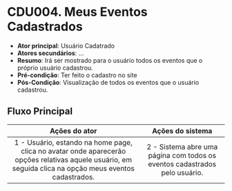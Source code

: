 # CDU004. Meus Eventos Cadastrados 

- **Ator principal**: Usuário Cadatrado
- **Atores secundários**: ...	 
- **Resumo**: Irá ser mostrado para o usuário todos os eventos que o próprio usuário cadastrou.
- **Pré-condição**: Ter feito o cadastro no site
- **Pós-Condição**: Visualização de todos os eventos que o usuário cadastrou.

## Fluxo Principal
| Ações do ator | Ações do sistema |
| :-----------------: | :-----------------: | 
| 1 - Usuário, estando na home page, clica no avatar onde aparecerão opções relativas aquele usuário, em seguida clica na opção meus eventos cadastrados.|2 - Sistema abre uma página com todos os eventos cadastrados pelo usuário.|

